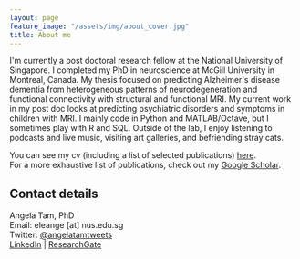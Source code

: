 ```yaml
---
layout: page
feature_image: "/assets/img/about_cover.jpg"
title: About me
---
```


I'm currently a post doctoral research fellow at the National University of Singapore. I completed my PhD in neuroscience at McGill University in Montreal, Canada. My thesis focused on predicting Alzheimer's disease dementia from heterogeneous patterns of neurodegeneration and functional connectivity with structural and functional MRI. My current work in my post doc looks at predicting psychiatric disorders and symptoms in children with MRI. I mainly code in Python and MATLAB/Octave, but I sometimes play with R and SQL. Outside of the lab, I enjoy listening to podcasts and live music, visiting art galleries, and befriending stray cats.

You can see my cv (including a list of selected publications) [here](https://github.com/angela-tam/cv/blob/master/cv_angela_tam.pdf).<br/>
For a more exhaustive list of publications, check out my [Google Scholar](https://scholar.google.ca/citations?user=XExd2eQAAAAJ&hl=en).<br/>

## Contact details
Angela Tam, PhD<br/>
Email: eleange [at] nus.edu.sg<br/>
Twitter: [@angelatamtweets](https://twitter.com/angelatamtweets/)<br/>
[LinkedIn](https://www.linkedin.com/in/angela-tam-2054813b/) | [ResearchGate](https://www.researchgate.net/profile/Angela_Tam3)

